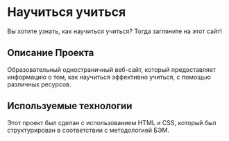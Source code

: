 # Научиться учиться
Вы хотите узнать, как научиться учиться? Тогда загляните на этот сайт!
## Описание Проекта
Образовательный одностраничный веб-сайт, который предоставляет информацию о том, как научиться эффективно учиться, с помощью различных ресурсов.
## Используемые технологии
Этот проект был сделан с использованием HTML и CSS, который был структурирован в соответствии с методологией БЭМ.
